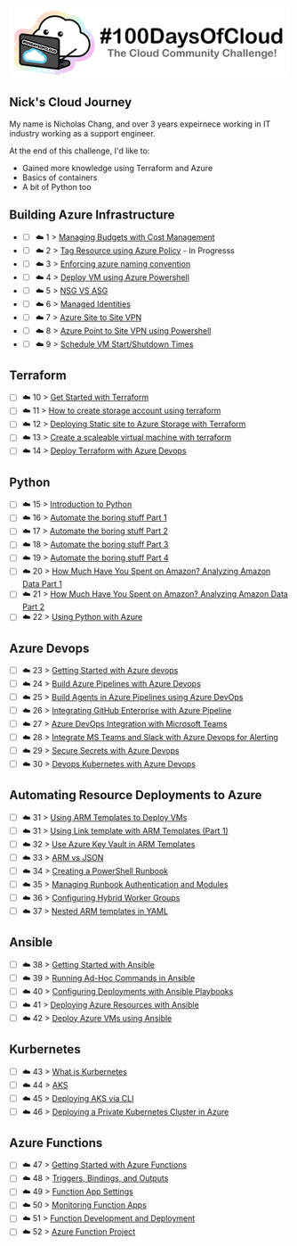 <p align="center">
  <img src="banner.png">
</p>

## Nick's Cloud Journey

My name is Nicholas Chang, and over 3 years expeirnece  working in IT industry working as a support engineer. 

At the end of this challenge, I'd like to:

- Gained more knowledge using Terraform and Azure
- Basics of containers
- A bit of Python too

## Building Azure Infrastructure  

- - [ ] ☁️ 1 > [Managing Budgets with Cost Management](Journey/001/Readme.md)
- - [ ] ☁️ 2 > [Tag Resource using Azure Policy](Journey/002/Readme.md) - In Progresss
- - [ ] ☁️ 3 > [Enforcing azure naming convention](Journey/003/Readme.md)
- - [ ] ☁️ 4 > [Deploy VM using Azure Powershell](Journey/004/Readme.md)
- - [ ] ☁️ 5 > [NSG VS ASG](Journey/005/Readme.md)
- - [ ] ☁️ 6 > [Managed Identities](Journey/006/Readme.md)
- - [ ] ☁️ 7 > [Azure Site to Site VPN](Journey/007/Readme.md)
- - [ ] ☁️ 8 > [Azure Point to Site VPN using Powershell](Journey/008/Readme.md)
- - [ ] ☁️ 9 > [Schedule VM Start/Shutdown Times](Journey/009/Readme.md)

## Terraform

- [ ] ☁️ 10 > [Get Started with Terraform](Journey/010/Readme.md)
- [ ] ☁️ 11 > [How to create storage account using terraform](Journey/011/Readme.md)
- [ ] ☁️ 12 > [Deploying Static site to Azure Storage with Terraform](Journey/012/Readme.md)
- [ ] ☁️ 13 > [Create a scaleable virtual machine with terraform](Journey/013/Readme.md)
- [ ] ☁️ 14 > [Deploy Terraform with Azure Devops](Journey/014/Readme.md)

## Python

- [ ] ☁️ 15 > [Introduction to Python](Journey/015/Readme.md)
- [ ] ☁️ 16 > [Automate the boring stuff Part 1](Journey/016/Readme.md)
- [ ] ☁️ 17 > [Automate the boring stuff Part 2](Journey/017/Readme.md)
- [ ] ☁️ 18 > [Automate the boring stuff Part 3](Journey/018/Readme.md)
- [ ] ☁️ 19 > [Automate the boring stuff Part 4](Journey/019/Readme.md)
- [ ] ☁️ 20 > [How Much Have You Spent on Amazon? Analyzing Amazon Data Part 1](Journey/020/Readme.md)
- [ ] ☁️ 21 > [How Much Have You Spent on Amazon? Analyzing Amazon Data Part 2](Journey/021/Readme.md)
- [ ] ☁️ 22 > [Using Python with Azure](Journey/022/Readme.md)

## Azure Devops

- [ ] ☁️ 23 > [Getting Started with Azure devops](Journey/023/Readme.md)
- [ ] ☁️ 24 > [Build Azure Pipelines with Azure Devops](Journey/024/Readme.md)
- [ ] ☁️ 25 > [Build Agents in Azure Pipelines using Azure DevOps](Journey/025/Readme.md)
- [ ] ☁️ 26 > [Integrating GitHub Enterprise with Azure Pipeline](Journey/026/Readme.md)
- [ ] ☁️ 27 > [Azure DevOps Integration with Microsoft Teams](Journey/027/Readme.md)
- [ ] ☁️ 28 > [Integrate MS Teams and Slack with Azure Devops for Alerting](Journey/028/Readme.md)
- [ ] ☁️ 29 > [Secure Secrets with Azure Devops](Journey/029/Readme.md)
- [ ] ☁️ 30 > [Devops Kubernetes with Azure Devops](Journey/030/Readme.md)

## Automating Resource Deployments to Azure

- [ ] ☁️ 31 > [Using ARM Templates to Deploy VMs](Journey/031/Readme.md)
- [ ] ☁️ 31 > [Using Link template with ARM Templates (Part 1)](Journey/0032/Readme.md)
- [ ] ☁️ 32 > [Use Azure Key Vault in ARM Templates](Journey/032/Readme.md)
- [ ] ☁️ 33 > [ARM vs JSON ](Journey/033/Readme.md)
- [ ] ☁️ 34 > [Creating a PowerShell Runbook](Journey/034/Readme.md)
- [ ] ☁️ 35 > [Managing Runbook Authentication and Modules](Journey/35/Readme.md)
- [ ] ☁️ 36 > [Configuring Hybrid Worker Groups](Journey/036/Readme.md)
- [ ] ☁️ 37 > [Nested ARM templates in YAML](Journey/037/Readme.md)

## Ansible

- [ ] ☁️ 38 > [Getting Started with Ansible](Journey/038/Readme.md)
- [ ] ☁️ 39 > [Running Ad-Hoc Commands in Ansible](Journey/009/Readme.md)
- [ ] ☁️ 40 > [Configuring Deployments with Ansible Playbooks](Journey/040/Readme.md)
- [ ] ☁️ 41 > [Deploying Azure Resources with Ansible](Journey/041/Readme.md)
- [ ] ☁️ 42 > [Deploy Azure VMs using Ansible](Journey/042/Readme.md)

## Kurbernetes 

- [ ] ☁️ 43 > [What is Kurbernetes](Journey/043/Readme.md)
- [ ] ☁️ 44 > [AKS](Journey/044/Readme.md)
- [ ] ☁️ 45 > [Deploying AKS via CLI](Journey/045/Readme.md)
- [ ] ☁️ 46 > [Deploying a Private Kubernetes Cluster in Azure](Journey/046/Readme.md)
## Azure Functions

- [ ] ☁️ 47 > [Getting Started with Azure Functions](Journey/047/Readme.md)
- [ ] ☁️ 48 > [Triggers, Bindings, and Outputs](Journey/048/Readme.md)
- [ ] ☁️ 49 > [Function App Settings](Journey/049/Readme.md)
- [ ] ☁️ 50 > [Monitoring Function Apps](Journey/050/Readme.md)
- [ ] ☁️ 51 > [Function Development and Deployment](Journey/051/Readme.md)
- [ ] ☁️ 52 > [Azure Function Project](Journey/052/Readme.md)
